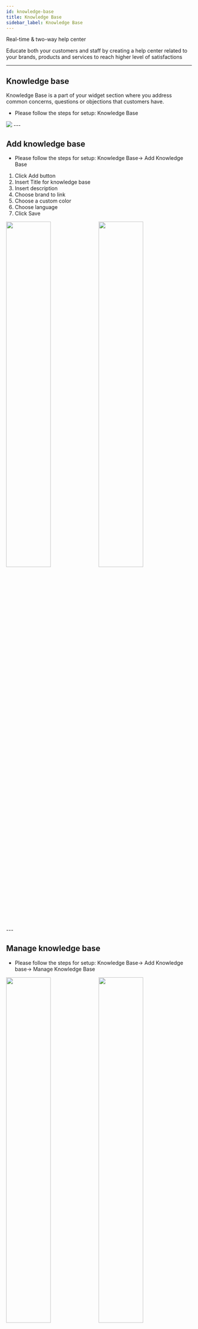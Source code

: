```yaml
---
id: knowledge-base
title: Knowledge Base
sidebar_label: Knowledge Base
---
```


<!--Content-->


Real-time & two-way help center

Educate both your customers and staff by creating a help center related to your brands, products and services to reach higher level of satisfactions


---

## Knowledge base

Knowledge Base is a part of your widget section where you address common concerns, questions or objections that customers have.
+ Please follow the steps for setup: Knowledge Base

<img src="https://s3.us-west-2.amazonaws.com/erxes-docs/knowledgebase/image1.png"/>
---


## Add knowledge base

+ Please follow the steps for setup: Knowledge Base-> Add Knowledge Base

1. Click Add button 
2. Insert Title for knowledge base
3. Insert description
4. Choose brand to link
5. Choose a custom color
6. Choose language
7. Click Save
<div >
<img style="width:49%" src="https://s3.us-west-2.amazonaws.com/erxes-docs/knowledgebase/image2.png"/>
<img style="width:49%" src="https://s3.us-west-2.amazonaws.com/erxes-docs/knowledgebase/image3.png"/>
</div>
---

## Manage knowledge base


+ Please follow the steps for setup: Knowledge Base-> Add Knowledge base-> Manage Knowledge Base

<div >
<img style="width:49%" src="https://s3.us-west-2.amazonaws.com/erxes-docs/knowledgebase/image4.png"/>
<img style="width:49%" src="https://s3.us-west-2.amazonaws.com/erxes-docs/knowledgebase/image5.png"/>
</div>

<aside class="notice">
*Manage Created Knowledge Base
</aside>

---

## Add category

+ Please follow the steps for setup: Knowledge Base-> Add Knowledge Base->Add Category

1. Add Category to created Knowledge base
2. Insert Name for category
3. Insert description
4. Choose icon
5. Click Save


<div >
<img style="width:49%" src="https://s3.us-west-2.amazonaws.com/erxes-docs/knowledgebase/image6.png"/>
<img style="width:49%" src="https://s3.us-west-2.amazonaws.com/erxes-docs/knowledgebase/image7.png"/>
</div>


---
## Add article in category

+ Please follow the steps for setup: Knowledge Base-> Add Knowledge Base->Add Category->Add Article

1. Insert Frequently Asked Question
2. Brief summary of content answer
3. Insert content answer
4. Select Status 
5. Click Save
<img  src="https://s3.us-west-2.amazonaws.com/erxes-docs/knowledgebase/image8.png"/>

<aside class="notice">
*You may add article in each category
</aside>

---